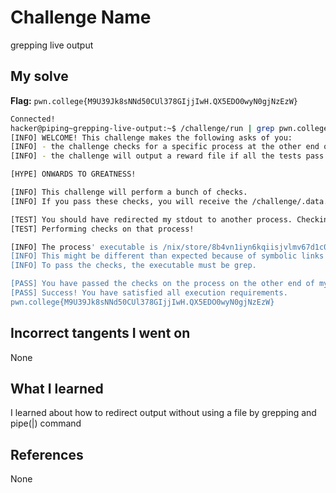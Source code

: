 # Challenge Name
grepping live output

## My solve
**Flag:** `pwn.college{M9U39Jk8sNNd50CUl378GIjjIwH.QX5EDO0wyN0gjNzEzW}`

```bash
Connected!
hacker@piping~grepping-live-output:~$ /challenge/run | grep pwn.college
[INFO] WELCOME! This challenge makes the following asks of you:
[INFO] - the challenge checks for a specific process at the other end of stdout : grep
[INFO] - the challenge will output a reward file if all the tests pass : /challenge/.data.txt

[HYPE] ONWARDS TO GREATNESS!

[INFO] This challenge will perform a bunch of checks.
[INFO] If you pass these checks, you will receive the /challenge/.data.txt file.

[TEST] You should have redirected my stdout to another process. Checking...
[TEST] Performing checks on that process!

[INFO] The process' executable is /nix/store/8b4vn1iyn6kqiisjvlmv67d1c0p3j6wj-gnugrep-3.11/bin/grep.
[INFO] This might be different than expected because of symbolic links (for example, from /usr/bin/python to /usr/bin/python3 to /usr/bin/python3.8).
[INFO] To pass the checks, the executable must be grep.

[PASS] You have passed the checks on the process on the other end of my stdout!
[PASS] Success! You have satisfied all execution requirements.
pwn.college{M9U39Jk8sNNd50CUl378GIjjIwH.QX5EDO0wyN0gjNzEzW}
```
## Incorrect tangents I went on
None

## What I learned
I learned about how to redirect output without using a file by grepping and pipe(|) command

## References 
None
